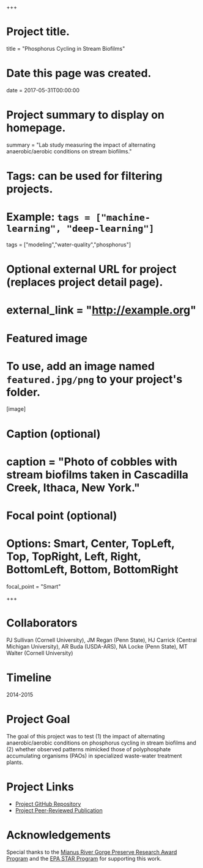 +++
# Project title.
title = "Phosphorus Cycling in Stream Biofilms"

# Date this page was created.
date = 2017-05-31T00:00:00

# Project summary to display on homepage.
summary = "Lab study measuring the impact of alternating anaerobic/aerobic conditions on stream biofilms."

# Tags: can be used for filtering projects.
# Example: `tags = ["machine-learning", "deep-learning"]`
tags = ["modeling","water-quality","phosphorus"]

# Optional external URL for project (replaces project detail page).
# external_link = "http://example.org"

# Featured image
# To use, add an image named `featured.jpg/png` to your project's folder.
[image]
# Caption (optional)
#  caption = "Photo of cobbles with stream biofilms taken in Cascadilla Creek, Ithaca, New York."

# Focal point (optional)
# Options: Smart, Center, TopLeft, Top, TopRight, Left, Right, BottomLeft, Bottom, BottomRight
  focal_point = "Smart"

+++

# Collaborators
PJ Sullivan (Cornell University), JM Regan (Penn State), HJ Carrick (Central Michigan University), AR Buda (USDA-ARS), NA Locke (Penn State), MT Walter (Cornell University)

# Timeline
2014-2015

# Project Goal
The goal of this project was to test (1) the impact of alternating anaerobic/aerobic conditions on phosphorus cycling in stream biofilms and (2) whether observed patterns mimicked those of polyphosphate accumulating organisms (PAOs) in specialized waste-water treatment plants.

# Project Links
- [Project GitHub Repository](https://github.com/sheilasaia/paper-p-cycling-in-stream-biofilms)
- [Project Peer-Reviewed Publication](https://www.journals.uchicago.edu/doi/full/10.1086/691439)

# Acknowledgements
Special thanks to the [Mianus River Gorge Preserve Research Award Program](http://www.mianus.org/research-and-education/graduate-level/meet-our-raps/) and the [EPA STAR Program](https://www.epa.gov/research-fellowships/science-achieve-results-star-graduate-fellowships) for supporting this work.
